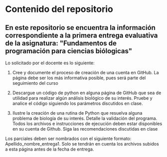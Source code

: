 # Contenido del repositorio
## En este repositorio se encuentra la información correspondiente a la primera entrega evaluativa de la asignatura: "Fundamentos de programación para ciencias biólogicas"
Lo solicitado por el docente es lo siguiente:

1. Cree y documente el proceso de creación de una cuenta en GitHub. La página debe ser los más informativa posible, pues será parte del seguimiento del curso

2. Descargue un código de python en alguna página de GitHub que sea de utilidad para realizar algún análisis biológico de su interés. Pruebe y analice el código siguiendo los parámetros discutidos en clase.

3. Ilustre la creación de una rutina de Python que resuelva alguna problema de biología de su interés. Detalle la validación del programa. Todos los archivos e instrucciones de ejecución deben estar disponibles en su cuenta de Github. Siga las recomendaciones discutidas en clase



Los parciales deben ser nombrados con el siguiente formato: Apellido_nombre_entrega1. Solo se tendrán en cuenta los archivos subidos a esta página antes de la fecha de entrega.
